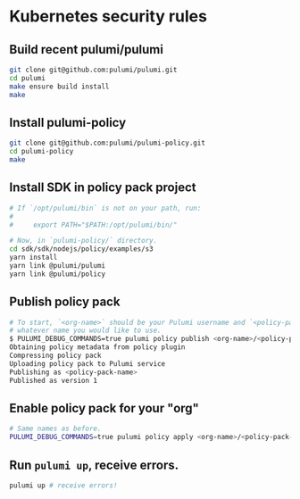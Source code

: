 # Kubernetes security rules

## Build recent pulumi/pulumi

```sh
git clone git@github.com:pulumi/pulumi.git
cd pulumi
make ensure build install
make
```

## Install pulumi-policy

```sh
git clone git@github.com:pulumi/pulumi-policy.git
cd pulumi-policy
make
```

## Install SDK in policy pack project

```sh
# If `/opt/pulumi/bin` is not on your path, run:
#
#     export PATH="$PATH:/opt/pulumi/bin/"

# Now, in `pulumi-policy/` directory.
cd sdk/sdk/nodejs/policy/examples/s3
yarn install
yarn link @pulumi/pulumi
yarn link @pulumi/policy
```

## Publish policy pack

```sh
# To start, `<org-name>` should be your Pulumi username and `<policy-pack-name>` should be
# whatever name you would like to use.
$ PULUMI_DEBUG_COMMANDS=true pulumi policy publish <org-name>/<policy-pack-name>
Obtaining policy metadata from policy plugin
Compressing policy pack
Uploading policy pack to Pulumi service
Publishing as <policy-pack-name>
Published as version 1
```

## Enable policy pack for your "org"

```sh
# Same names as before.
PULUMI_DEBUG_COMMANDS=true pulumi policy apply <org-name>/<policy-pack-name> <version>
```

## Run `pulumi up`, receive errors.

```sh
pulumi up # receive errors!
```
